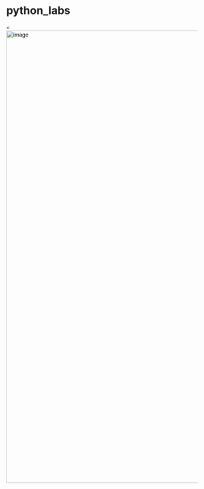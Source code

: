 # python_labs
<<img width="2303" height="1190" alt="image" src="https://github.com/user-attachments/assets/857627bf-5c65-4731-8a3a-f13c26588669" />
>
